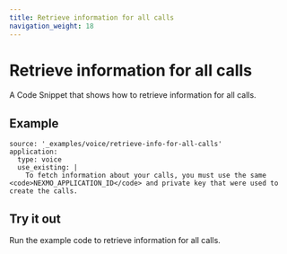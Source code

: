 ```yaml
---
title: Retrieve information for all calls
navigation_weight: 18
---
```


# Retrieve information for all calls

A Code Snippet that shows how to retrieve information for all calls.

## Example

```code_snippets
source: '_examples/voice/retrieve-info-for-all-calls'
application:
  type: voice
  use_existing: |
    To fetch information about your calls, you must use the same <code>NEXMO_APPLICATION_ID</code> and private key that were used to create the calls.
```

## Try it out

Run the example code to retrieve information for all calls.
